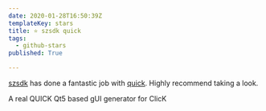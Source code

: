 ```yaml
---
date: 2020-01-28T16:50:39Z
templateKey: stars
title: ⭐ szsdk quick
tags:
  - github-stars
published: True

---
```


[szsdk](https://github.com/szsdk) has done a fantastic job with [quick](https://github.com/szsdk/quick). Highly recommend taking a look.

A real QUICK Qt5 based gUI generator for ClicK
